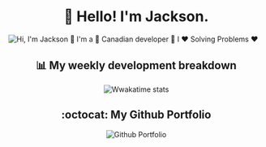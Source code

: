 <h1 align="center">👋 Hello! I'm Jackson.</h1>

![Hi, I'm Jackson 👋 I'm a 🚀 Canadian developer 🚀 I ❤️ Solving Problems ❤️](./Docs/profile-readme.gif)

<h2 align="center">📊 My weekly development breakdown</h2>
<p align="center">
<img style="pointer-events:none" src="https://github-readme-stats-taupe-two.vercel.app/api/wakatime?username=jzchang&hide_title=true&hide_border=true&langs_count=5" alt="Wwakatime stats" />
</p>

<h2 align="center">:octocat: My Github Portfolio</h2>
<p align="center">
<img style="pointer-events:none" src="https://github-readme-stats.vercel.app/api?username=jackson-zhipeng-chang&hide=contribs,stars&theme=midnight-purple" alt="Github Portfolio" />
</p>

<!--
**jackson-zhipeng-chang/jackson-zhipeng-chang** is a ✨ _special_ ✨ repository because its `README.md` (this file) appears on your GitHub profile.

Here are some ideas to get you started:

- 🔭 I’m currently working on ...
- 🌱 I’m currently learning ...
- 👯 I’m looking to collaborate on ...
- 🤔 I’m looking for help with ...
- 💬 Ask me about ...
- 📫 How to reach me: ...
- 😄 Pronouns: ...
- ⚡ Fun fact: ...
-->
